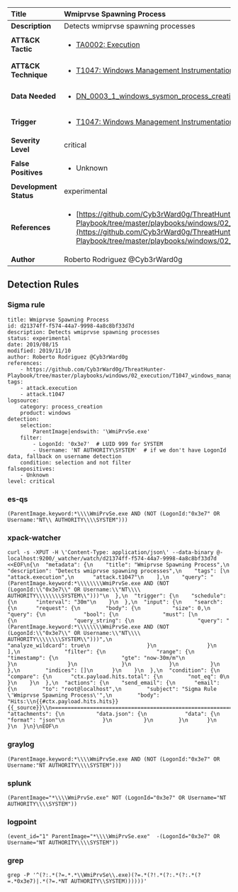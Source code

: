 | Title                    | Wmiprvse Spawning Process       |
|:-------------------------|:------------------|
| **Description**          | Detects wmiprvse spawning processes |
| **ATT&amp;CK Tactic**    |  <ul><li>[TA0002: Execution](https://attack.mitre.org/tactics/TA0002)</li></ul>  |
| **ATT&amp;CK Technique** | <ul><li>[T1047: Windows Management Instrumentation](https://attack.mitre.org/techniques/T1047)</li></ul>  |
| **Data Needed**          | <ul><li>[DN_0003_1_windows_sysmon_process_creation](../Data_Needed/DN_0003_1_windows_sysmon_process_creation.md)</li></ul>  |
| **Trigger**              | <ul><li>[T1047: Windows Management Instrumentation](../Triggers/T1047.md)</li></ul>  |
| **Severity Level**       | critical |
| **False Positives**      | <ul><li>Unknown</li></ul>  |
| **Development Status**   | experimental |
| **References**           | <ul><li>[https://github.com/Cyb3rWard0g/ThreatHunter-Playbook/tree/master/playbooks/windows/02_execution/T1047_windows_management_instrumentation/wmi_win32_process_create_remote.md](https://github.com/Cyb3rWard0g/ThreatHunter-Playbook/tree/master/playbooks/windows/02_execution/T1047_windows_management_instrumentation/wmi_win32_process_create_remote.md)</li></ul>  |
| **Author**               | Roberto Rodriguez @Cyb3rWard0g |


## Detection Rules

### Sigma rule

```
title: Wmiprvse Spawning Process
id: d21374ff-f574-44a7-9998-4a8c8bf33d7d
description: Detects wmiprvse spawning processes
status: experimental
date: 2019/08/15
modified: 2019/11/10
author: Roberto Rodriguez @Cyb3rWard0g
references:
    - https://github.com/Cyb3rWard0g/ThreatHunter-Playbook/tree/master/playbooks/windows/02_execution/T1047_windows_management_instrumentation/wmi_win32_process_create_remote.md
tags:
    - attack.execution
    - attack.t1047
logsource:
    category: process_creation
    product: windows
detection:
    selection:
        ParentImage|endswith: '\WmiPrvSe.exe'
    filter:
        - LogonId: '0x3e7'  # LUID 999 for SYSTEM
        - Username: 'NT AUTHORITY\SYSTEM'  # if we don't have LogonId data, fallback on username detection
    condition: selection and not filter
falsepositives:
    - Unknown
level: critical

```





### es-qs
    
```
(ParentImage.keyword:*\\\\WmiPrvSe.exe AND (NOT (LogonId:"0x3e7" OR Username:"NT\\ AUTHORITY\\\\SYSTEM")))
```


### xpack-watcher
    
```
curl -s -XPUT -H \'Content-Type: application/json\' --data-binary @- localhost:9200/_watcher/watch/d21374ff-f574-44a7-9998-4a8c8bf33d7d <<EOF\n{\n  "metadata": {\n    "title": "Wmiprvse Spawning Process",\n    "description": "Detects wmiprvse spawning processes",\n    "tags": [\n      "attack.execution",\n      "attack.t1047"\n    ],\n    "query": "(ParentImage.keyword:*\\\\\\\\WmiPrvSe.exe AND (NOT (LogonId:\\"0x3e7\\" OR Username:\\"NT\\\\ AUTHORITY\\\\\\\\SYSTEM\\")))"\n  },\n  "trigger": {\n    "schedule": {\n      "interval": "30m"\n    }\n  },\n  "input": {\n    "search": {\n      "request": {\n        "body": {\n          "size": 0,\n          "query": {\n            "bool": {\n              "must": [\n                {\n                  "query_string": {\n                    "query": "(ParentImage.keyword:*\\\\\\\\WmiPrvSe.exe AND (NOT (LogonId:\\"0x3e7\\" OR Username:\\"NT\\\\ AUTHORITY\\\\\\\\SYSTEM\\")))",\n                    "analyze_wildcard": true\n                  }\n                }\n              ],\n              "filter": {\n                "range": {\n                  "timestamp": {\n                    "gte": "now-30m/m"\n                  }\n                }\n              }\n            }\n          }\n        },\n        "indices": []\n      }\n    }\n  },\n  "condition": {\n    "compare": {\n      "ctx.payload.hits.total": {\n        "not_eq": 0\n      }\n    }\n  },\n  "actions": {\n    "send_email": {\n      "email": {\n        "to": "root@localhost",\n        "subject": "Sigma Rule \'Wmiprvse Spawning Process\'",\n        "body": "Hits:\\n{{#ctx.payload.hits.hits}}{{_source}}\\n================================================================================\\n{{/ctx.payload.hits.hits}}",\n        "attachments": {\n          "data.json": {\n            "data": {\n              "format": "json"\n            }\n          }\n        }\n      }\n    }\n  }\n}\nEOF\n
```


### graylog
    
```
(ParentImage.keyword:*\\\\WmiPrvSe.exe AND (NOT (LogonId:"0x3e7" OR Username:"NT AUTHORITY\\\\SYSTEM")))
```


### splunk
    
```
(ParentImage="*\\\\WmiPrvSe.exe" NOT (LogonId="0x3e7" OR Username="NT AUTHORITY\\\\SYSTEM"))
```


### logpoint
    
```
(event_id="1" ParentImage="*\\\\WmiPrvSe.exe"  -(LogonId="0x3e7" OR Username="NT AUTHORITY\\\\SYSTEM"))
```


### grep
    
```
grep -P '^(?:.*(?=.*.*\\WmiPrvSe\\.exe)(?=.*(?!.*(?:.*(?:.*(?=.*0x3e7)|.*(?=.*NT AUTHORITY\\SYSTEM))))))'
```



